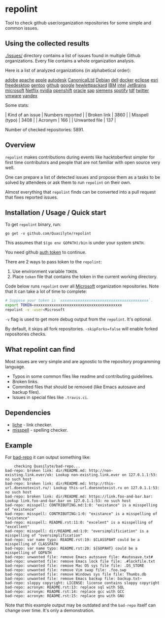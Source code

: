 # repolint

Tool to check github user/organization repositories for some simple and common issues.

## Using the collected results

[./issues/](/issues) directory contains a list of issues found in multiple Github organizations.
Every file contains a whole organization analysis.

Here is a list of analyzed organizations (in alphabetical order):

[adobe](/issues/adobe.txt)
[apache](/issues/apache.txt)
[apple](/issues/apple.txt)
[autodesk](/issues/autodesk.txt)
[CanonicalLtd](/issues/CanonicalLtd.txt)
[Debian](/issues/Debian.txt)
[dell](/issues/dell.txt)
[docker](/issues/docker.txt)
[eclipse](/issues/eclipse.txt)
[esri](/issues/esri.txt)
[freedesktop](/issues/freedesktop.txt)
[gentoo](/issues/gentoo.txt)
[github](/issues/github.txt)
[google](/issues/google.txt)
[hewlettpackard](/issues/hewlettpackard.txt)
[IBM](/issues/IBM.txt)
[intel](/issues/intel.txt)
[JetBrains](/issues/JetBrains.txt)
[microsoft](/issues/microsoft.txt)
[Netflix](/issues/Netflix.txt)
[nvidia](/issues/nvidia.txt)
[openshift](/issues/openshift.txt)
[oracle](/issues/oracle.txt)
[sap](/issues/sap.txt)
[siemens](/issues/siemens.txt)
[spotify](/issues/spotify.txt)
[tdf](/issues/tdf.txt)
[twitter](/issues/twitter.txt)
[vmware](/issues/vmware.txt)
[yandex](/issues/yandex.txt)

Some stats:

| Kind of an issue | Numbers reported |
| Broken link | 3860 |
| Misspell (typo) | 3408 |
| Acronym | 166 |
| Unwanted file | 137 |

Number of checked repositories: 5891.

## Overview

`repolint` makes contributions during events like hacktoberfest simpler
for first time contributors and people that are not familiar with open source very well.

One can prepare a list of detected issues and propose them as a tasks to be solved
by attendees or ask them to run `repolint` on their own.

Almost everything that `repolint` finds can be converted into a pull request
that fixes reported issues.

## Installation / Usage / Quick start

To get `repolint` binary, run:

```
go get -v github.com/Quasilyte/repolint
```

This assumes that `$(go env GOPATH)/bin` is under your system `$PATH`.

You need github [auth token](https://github.com/settings/tokens) to continue.

There are 2 ways to pass token to the `repolint`:

1. Use environment variable `TOKEN`.
2. Place `token` file that contains the token in the current working directory.

Code below runs `repolint` over all [Microsoft](https://github.com/Microsoft) organization
repositories. Note that it can take a lot of time to complete:

```bash
# Suppose your token is `xxxxxxxxxxxxxxxxxxxxxxxxxxxxxxxxxxxxxxxx`.
export TOKEN=xxxxxxxxxxxxxxxxxxxxxxxxxxxxxxxxxxxxxxxx
repolint -v -user=Microsoft
```

`-v` flag is used to get more debug output from the `repolint`. It's optional.

By default, it skips all fork repositories. `-skipForks=false` will enable forked repositories checks.

## What repolint can find

Most issues are very simple and are agnostic to the repository programming language.

* Typos in some common files like readme and contributing guidelines.
* Broken links.
* Commited files that should be removed (like Emacs autosave and backup files).
* Issues in special files like `.travis.ci`.

## Dependencies

* [liche](https://github.com/raviqqe/liche) - link checker.
* [misspell](https://github.com/client9/misspell/) - spelling checker.

## Example

For [bad-repo](https://github.com/Quasilyte/bad-repo) it can output something like:

```
	checking Quasilyte/bad-repo...
bad-repo: broken link: dir/README.md: http://non-existing.link.ever/ok: Lookup non-existing.link.ever on 127.0.1.1:53: no such host
bad-repo: broken link: dir/README.md: http://this-url.doesnotexist.ru/: Lookup this-url.doesnotexist.ru on 127.0.1.1:53: no such host
bad-repo: broken link: dir/README.md: https://link.foo-and-bar.bar: Lookup link.foo-and-bar.bar on 127.0.1.1:53: no such host
bad-repo: misspell: CONTRIBUTING.md:1:0: "existance" is a misspelling of "existence"
bad-repo: misspell: CONTRIBUTING:1:0: "existance" is a misspelling of "existence"
bad-repo: misspell: README.rst:11:0: "excelent" is a misspelling of "excellent"
bad-repo: misspell: dir/README.md:1:0: "oversimplificiation" is a misspelling of "oversimplification"
bad-repo: var name typo: README.rst:19: $CLASSPAHT could be a misspelling of CLASSPATH
bad-repo: var name typo: README.rst:20: ${GOPAHT} could be a misspelling of GOPATH
bad-repo: unwanted file: remove Emacs autosave file: #autosave.txt#
bad-repo: unwanted file: remove Emacs lock file file: .#lockfile.txt
bad-repo: unwanted file: remove Mac OS sys file file: .DS_STORE
bad-repo: unwanted file: remove Vim swap file: .foo.swp
bad-repo: unwanted file: remove Windows sys file file: Thumbs.db
bad-repo: unwanted file: remove Emacs backup file: backup.txt~
bad-repo: sloppy copyright: LICENSE: license contains sloppy copyright
bad-repo: acronym: README.rst:13: replace sql with SQL
bad-repo: acronym: README.rst:14: replace gcc with GCC
bad-repo: acronym: README.rst:15: replace gnu with GNU
```

Note that this example output may be outdated and the `bad-repo`
itself can change over time. It's only a demonstration.
